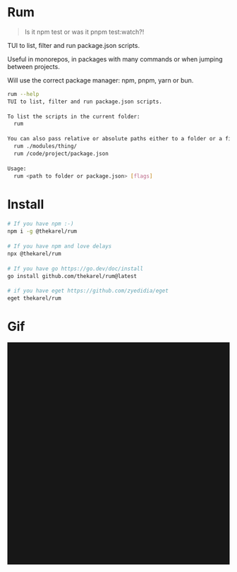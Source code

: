 # Rum

> Is it npm test or was it pnpm test:watch?!

TUI to list, filter and run package.json scripts.

Useful in monorepos, in packages with many commands or when jumping between projects.

Will use the correct package manager: npm, pnpm, yarn or bun.

```sh
rum --help
TUI to list, filter and run package.json scripts.

To list the scripts in the current folder:
  rum

You can also pass relative or absolute paths either to a folder or a file:
  rum ./modules/thing/
  rum /code/project/package.json

Usage:
  rum <path to folder or package.json> [flags]
```

# Install

```sh
# If you have npm :-)
npm i -g @thekarel/rum

# If you have npm and love delays
npx @thekarel/rum

# If you have go https://go.dev/doc/install
go install github.com/thekarel/rum@latest

# if you have eget https://github.com/zyedidia/eget
eget thekarel/rum
```

# Gif

![Demo](rum.gif)
